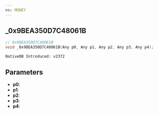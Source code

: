 ```yaml
---
ns: MONEY
---
```

## _0x9BEA350D7C48061B

```c
// 0x9BEA350D7C48061B
void _0x9BEA350D7C48061B(Any p0, Any p1, Any p2, Any p3, Any p4);
```

```
NativeDB Introduced: v2372
```

## Parameters
* **p0**:
* **p1**:
* **p2**:
* **p3**:
* **p4**:
